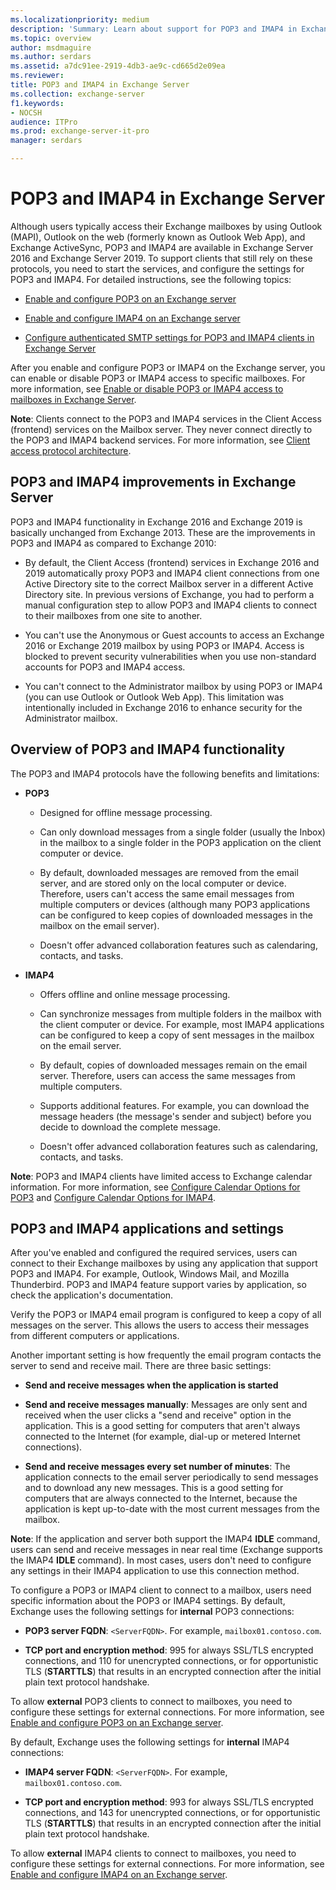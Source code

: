 ```yaml
---
ms.localizationpriority: medium
description: 'Summary: Learn about support for POP3 and IMAP4 in Exchange Server 2016 and Exchange Server 2019.'
ms.topic: overview
author: msdmaguire
ms.author: serdars
ms.assetid: a7dc91ee-2919-4db3-ae9c-cd665d2e09ea
ms.reviewer:
title: POP3 and IMAP4 in Exchange Server
ms.collection: exchange-server
f1.keywords:
- NOCSH
audience: ITPro
ms.prod: exchange-server-it-pro
manager: serdars

---
```


# POP3 and IMAP4 in Exchange Server

Although users typically access their Exchange mailboxes by using Outlook (MAPI), Outlook on the web (formerly known as Outlook Web App), and Exchange ActiveSync, POP3 and IMAP4 are available in Exchange Server 2016 and Exchange Server 2019. To support clients that still rely on these protocols, you need to start the services, and configure the settings for POP3 and IMAP4. For detailed instructions, see the following topics:

- [Enable and configure POP3 on an Exchange server](configure-pop3.md)

- [Enable and configure IMAP4 on an Exchange server](configure-imap4.md)

- [Configure authenticated SMTP settings for POP3 and IMAP4 clients in Exchange Server](configure-authenticated-smtp.md)

After you enable and configure POP3 or IMAP4 on the Exchange server, you can enable or disable POP3 or IMAP4 access to specific mailboxes. For more information, see [Enable or disable POP3 or IMAP4 access to mailboxes in Exchange Server](configure-mailbox-access.md).

 **Note**: Clients connect to the POP3 and IMAP4 services in the Client Access (frontend) services on the Mailbox server. They never connect directly to the POP3 and IMAP4 backend services. For more information, see [Client access protocol architecture](../../architecture/architecture.md#ClientAccessProtocol).

## POP3 and IMAP4 improvements in Exchange Server

POP3 and IMAP4 functionality in Exchange 2016 and Exchange 2019 is basically unchanged from Exchange 2013. These are the improvements in POP3 and IMAP4 as compared to Exchange 2010:

- By default, the Client Access (frontend) services in Exchange 2016 and 2019 automatically proxy POP3 and IMAP4 client connections from one Active Directory site to the correct Mailbox server in a different Active Directory site. In previous versions of Exchange, you had to perform a manual configuration step to allow POP3 and IMAP4 clients to connect to their mailboxes from one site to another.

- You can't use the Anonymous or Guest accounts to access an Exchange 2016 or Exchange 2019 mailbox by using POP3 or IMAP4. Access is blocked to prevent security vulnerabilities when you use non-standard accounts for POP3 and IMAP4 access.

- You can't connect to the Administrator mailbox by using POP3 or IMAP4 (you can use Outlook or Outlook Web App). This limitation was intentionally included in Exchange 2016 to enhance security for the Administrator mailbox.

## Overview of POP3 and IMAP4 functionality
<a name="Overview"> </a>

The POP3 and IMAP4 protocols have the following benefits and limitations:

- **POP3**

  - Designed for offline message processing.

  - Can only download messages from a single folder (usually the Inbox) in the mailbox to a single folder in the POP3 application on the client computer or device.

  - By default, downloaded messages are removed from the email server, and are stored only on the local computer or device. Therefore, users can't access the same email messages from multiple computers or devices (although many POP3 applications can be configured to keep copies of downloaded messages in the mailbox on the email server).

  - Doesn't offer advanced collaboration features such as calendaring, contacts, and tasks.

- **IMAP4**

  - Offers offline and online message processing.

  - Can synchronize messages from multiple folders in the mailbox with the client computer or device. For example, most IMAP4 applications can be configured to keep a copy of sent messages in the mailbox on the email server.

  - By default, copies of downloaded messages remain on the email server. Therefore, users can access the same messages from multiple computers.

  - Supports additional features. For example, you can download the message headers (the message's sender and subject) before you decide to download the complete message.

  - Doesn't offer advanced collaboration features such as calendaring, contacts, and tasks.

 **Note**: POP3 and IMAP4 clients have limited access to Exchange calendar information. For more information, see [Configure Calendar Options for POP3](../../../ExchangeServer2013/configure-calendar-options-for-pop3-exchange-2013-help.md) and [Configure Calendar Options for IMAP4](../../../ExchangeServer2013/configure-calendar-options-for-imap4-exchange-2013-help.md).

## POP3 and IMAP4 applications and settings
<a name="SendReceive"> </a>

After you've enabled and configured the required services, users can connect to their Exchange mailboxes by using any application that support POP3 and IMAP4. For example, Outlook, Windows Mail, and Mozilla Thunderbird. POP3 and IMAP4 feature support varies by application, so check the application's documentation.

Verify the POP3 or IMAP4 email program is configured to keep a copy of all messages on the server. This allows the users to access their messages from different computers or applications.

Another important setting is how frequently the email program contacts the server to send and receive mail. There are three basic settings:

- **Send and receive messages when the application is started**

- **Send and receive messages manually**: Messages are only sent and received when the user clicks a "send and receive" option in the application. This is a good setting for computers that aren't always connected to the Internet (for example, dial-up or metered Internet connections).

- **Send and receive messages every set number of minutes**: The application connects to the email server periodically to send messages and to download any new messages. This is a good setting for computers that are always connected to the Internet, because the application is kept up-to-date with the most current messages from the mailbox.

 **Note**: If the application and server both support the IMAP4 **IDLE** command, users can send and receive messages in near real time (Exchange supports the IMAP4 **IDLE** command). In most cases, users don't need to configure any settings in their IMAP4 application to use this connection method.

To configure a POP3 or IMAP4 client to connect to a mailbox, users need specific information about the POP3 or IMAP4 settings. By default, Exchange uses the following settings for **internal** POP3 connections:

- **POP3 server FQDN**: `<ServerFQDN>`. For example, `mailbox01.contoso.com`.

- **TCP port and encryption method**: 995 for always SSL/TLS encrypted connections, and 110 for unencrypted connections, or for opportunistic TLS (**STARTTLS**) that results in an encrypted connection after the initial plain text protocol handshake.

To allow **external** POP3 clients to connect to mailboxes, you need to configure these settings for external connections. For more information, see [Enable and configure POP3 on an Exchange server](configure-pop3.md).

By default, Exchange uses the following settings for **internal** IMAP4 connections:

- **IMAP4 server FQDN**: `<ServerFQDN>`. For example, `mailbox01.contoso.com`.

- **TCP port and encryption method**: 993 for always SSL/TLS encrypted connections, and 143 for unencrypted connections, or for opportunistic TLS (**STARTTLS**) that results in an encrypted connection after the initial plain text protocol handshake.

To allow **external** IMAP4 clients to connect to mailboxes, you need to configure these settings for external connections. For more information, see [Enable and configure IMAP4 on an Exchange server](configure-imap4.md).